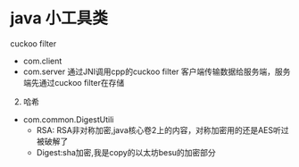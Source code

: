 # java 小工具类


cuckoo filter
- com.client
- com.server
通过JNI调用cpp的cuckoo filter
客户端传输数据给服务端，服务端先通过cuckoo filter在存储
   
2. 哈希
- com.common.DigestUtili 
    - RSA: RSA非对称加密,java核心卷2上的内容，对称加密用的还是AES听过被破解了
    - Digest:sha加密,我是copy的以太坊besu的加密部分
    
